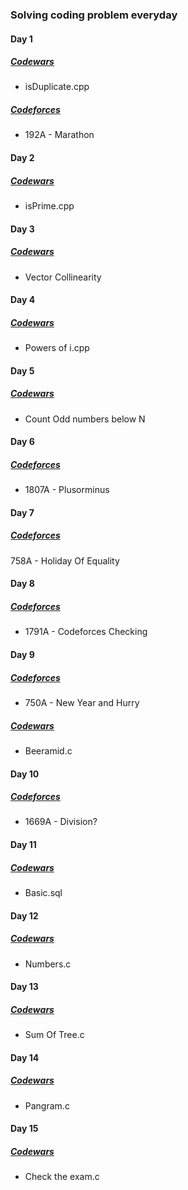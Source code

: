 ### Solving coding problem everyday
#### Day 1
##### [Codewars](https://www.codewars.com/kata/54bf1c2cd5b56cc47f0007a1)
- isDuplicate.cpp
##### [Codeforces](https://codeforces.com/contest/1692/problem/A)
- 192A - Marathon

#### Day 2
##### [Codewars](https://www.codewars.com/kata/5262119038c0985a5b00029f)
- isPrime.cpp

#### Day 3
##### [Codewars](https://www.codewars.com/kata/65ba420888906c1f86e1e680)
- Vector Collinearity

#### Day 4
##### [Codewars](https://www.codewars.com/kata/5a97387e5ee396e70a00016d)
- Powers of i.cpp

#### Day 5
##### [Codewars](https://www.codewars.com/kata/59342039eb450e39970000a6)
- Count Odd numbers below N

#### Day 6
##### [Codeforces](https://codeforces.com/contest/1807/problem/A)
- 1807A - Plusorminus

#### Day 7
##### [Codeforces](https://codeforces.com/contest/758/problem/A)
758A - Holiday Of Equality

#### Day 8
##### [Codeforces](https://codeforces.com/contest/1791/problem/A)
- 1791A - Codeforces Checking

#### Day 9
##### [Codeforces](https://codeforces.com/contest/750/problem/A)
- 750A - New Year and Hurry
##### [Codewars](https://www.codewars.com/kata/51e04f6b544cf3f6550000c1)
- Beeramid.c

#### Day 10
##### [Codeforces](https://codeforces.com/contest/1669/problem/A)
- 1669A - Division?

#### Day 11
##### [Codewars](https://www.codewars.com/kata/5809508cc47d327c12000084)
- Basic.sql

#### Day 12
##### [Codewars](https://www.codewars.com/kata/55f2b110f61eb01779000053)
- Numbers.c

#### Day 13
##### [Codewars](https://www.codewars.com/kata/5800580f8f7ddaea13000025)
- Sum Of Tree.c

#### Day 14
##### [Codewars](https://www.codewars.com/kata/545cedaa9943f7fe7b000048)
- Pangram.c

#### Day 15
##### [Codewars](https://www.codewars.com/kata/5a3dd29055519e23ec000074)
- Check the exam.c
